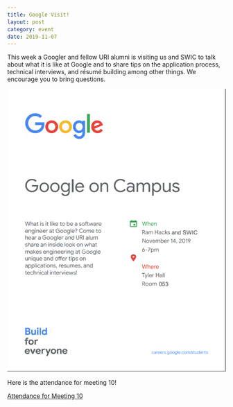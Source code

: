 ```yaml
---
title: Google Visit!
layout: post
category: event
date: 2019-11-07
---
```


This week a Googler and fellow URI alumni is visiting us and SWIC to talk about what it is like at Google and to share tips
on the application process, technical interviews, and résumé building among other things. We encourage you to bring questions. 

![](../GooglerVisit.png)

Here is the attendance for meeting 10!

[Attendance for Meeting 10](https://forms.gle/WruZhsBFeEPaofDX7)
